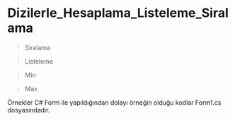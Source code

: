 # Dizilerle_Hesaplama_Listeleme_Siralama

>Siralama 


>Listeleme

>Min

>Max 

Örnekler C# Form ile yapıldığından dolayı örneğin olduğu kodlar Form1.cs dosyasındadır.
